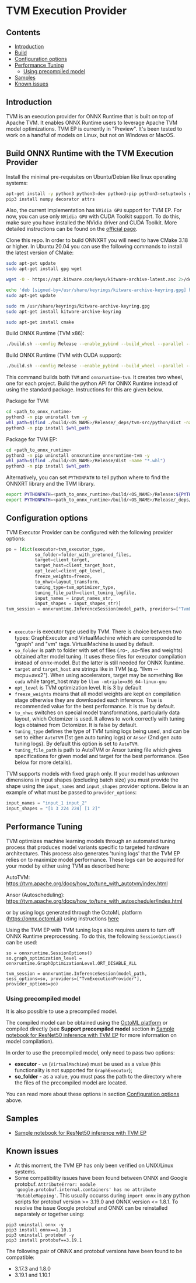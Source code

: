 # TVM Execution Provider

## Contents

- [Introduction](#introduction)
- [Build](#build-onnx-runtime-with-the-tvm-execution-provider)
- [Configuration options](#configuration-options)
- [Performance Tuning](#performance-tuning)
    - [Using precompiled model](#using-precompiled-model)
- [Samples](#samples)
- [Known issues](#known-issues)


## Introduction

TVM is an execution provider for ONNX Runtime that is built on top of Apache TVM. It enables ONNX Runtime users to leverage Apache TVM model optimizations.
TVM EP is currently in "Preview". It's been tested to work on a handful of models on Linux, but not on Windows or MacOS.

## Build ONNX Runtime with the TVM Execution Provider

Install the minimal pre-requisites on Ubuntu/Debian like linux operating systems:
```bash
apt-get install -y python3 python3-dev python3-pip python3-setuptools gcc libtinfo-dev zlib1g-dev build-essential cmake libedit-dev libxml2-dev llvm-12
pip3 install numpy decorator attrs
```

Also, the current implementation has `NVidia GPU` support for TVM EP. For now, you can use only `NVidia GPU` with CUDA Toolkit support.
To do this, make sure you have installed the NVidia driver and CUDA Toolkit.
More detailed instructions can be found on the [official page](https://developer.nvidia.com/cuda-toolkit).

Clone this repo.
In order to build ONNXRT you will need to have CMake 3.18 or higher. In Ubuntu 20.04 you can use the following commands to install the latest version of CMake:

```bash
sudo apt-get update
sudo apt-get install gpg wget

wget -O - https://apt.kitware.com/keys/kitware-archive-latest.asc 2>/dev/null | gpg --dearmor - | sudo tee /usr/share/keyrings/kitware-archive-keyring.gpg >/dev/null

echo 'deb [signed-by=/usr/share/keyrings/kitware-archive-keyring.gpg] https://apt.kitware.com/ubuntu/ focal main' | sudo tee /etc/apt/sources.list.d/kitware.list >/dev/null
sudo apt-get update

sudo rm /usr/share/keyrings/kitware-archive-keyring.gpg
sudo apt-get install kitware-archive-keyring

sudo apt-get install cmake
```

Build ONNX Runtime (TVM x86):
```bash
./build.sh --config Release --enable_pybind --build_wheel --parallel --skip_tests --skip_onnx_tests --use_tvm
```

Build ONNX Runtime (TVM with CUDA support):
```bash
./build.sh --config Release --enable_pybind --build_wheel --parallel --skip_tests --skip_onnx_tests --use_tvm --tvm_cuda_runtime
```

This command builds both `TVM` and `onnxruntime-tvm`. It creates two wheel, one for each project.
Build the python API for ONNX Runtime instead of using the standard package. Instructions for this are given below.

Package for TVM:
```bash
cd <path_to_onnx_runtime>
python3 -m pip uninstall tvm -y
whl_path=$(find ./build/<OS_NAME>/Release/_deps/tvm-src/python/dist -name "*.whl")
python3 -m pip install $whl_path
```

Package for TVM EP:
```bash
cd <path_to_onnx_runtime>
python3 -m pip uninstall onnxruntime onnxruntime-tvm -y
whl_path=$(find ./build/<OS_NAME>/Release/dist -name "*.whl")
python3 -m pip install $whl_path
```

Alternatively, you can set `PYTHONPATH` to tell python where to find the ONNXRT library and the TVM library.
```bash
export PYTHONPATH=<path_to_onnx_runtime>/build/<OS_NAME>/Release:${PYTHONPATH}
export PYTHONPATH=<path_to_onnx_runtime>/build/<OS_NAME>/Release/_deps/tvm-src/python:${PYTHONPATH}
```

## Configuration options
TVM Executor Provider can be configured with the following provider options:
```python
po = [dict(executor=tvm_executor_type,
           so_folder=folder_with_pretuned_files,
           target=client_target,
           target_host=client_target_host,
           opt_level=client_opt_level,
           freeze_weights=freeze,
           to_nhwc=layout_transform,
           tuning_type=tvm_optimizer_type,
           tuning_file_path=client_tuning_logfile,
           input_names = input_names_str,
           input_shapes = input_shapes_str)]
tvm_session = onnxruntime.InferenceSession(model_path, providers=["TvmExecutionProvider"], provider_options=po)
```
<br>

- `executor` is executor type used by TVM. There is choice between two types: GraphExecutor and VirtualMachine which are corresponded to "graph" and "vm" tags. VirtualMachine is used by default.
- `so_folder` is path to folder with set of files (.ro-, .so-files and weights) obtained after model tuning. It uses these files for executor compilation instead of onnx-model. But the latter is still needed for ONNX Runtime.
- `target` and `target_host` are strings like in TVM (e.g. "llvm --mcpu=avx2"). When using accelerators, target may be something like `cuda` while target_host may be `llvm -mtriple=x86_64-linux-gnu`
- `opt_level` is TVM optimization level. It is 3 by default
- `freeze_weights` means that all model weights are kept on compilation stage otherwise they are downloaded each inference. True is recommended value for the best performance. It is true by default.
- `to_nhwc` switches on special model transformations, particularly data layout, which Octomizer is used. It allows to work correctly with tuning logs obtained from Octomizer. It is false by default.
- `tuning_type` defines the type of TVM tuning logs being used, and can be set to either `AutoTVM` (1st gen auto tuning logs) or `Ansor` (2nd gen auto tuning logs). By default this option is set to `AutoTVM`.
- `tuning_file_path` is path to AutoTVM or Ansor tuning file which gives specifications for given model and target for the best performance. (See below for more details).

TVM supports models with fixed graph only. If your model has unknown dimensions in input shapes (excluding batch size) you must provide the shape using the `input_names` and `input_shapes` provider options. Below is an example of what must be passed to `provider_options`:
```python
input_names = "input_1 input_2"
input_shapes = "[1 3 224 224] [1 2]"
```

## Performance Tuning
TVM optimizes machine learning models through an automated tuning process that produces model variants specific to targeted hardware architectures.  This process also generates 'tuning logs' that the TVM EP relies on to maximize model performance. These logs can be acquired for your model by either using TVM as described here:

AutoTVM:
https://tvm.apache.org/docs/how_to/tune_with_autotvm/index.html

Ansor (Autoscheduling):
https://tvm.apache.org/docs/how_to/tune_with_autoscheduler/index.html

or by using logs generated through the OctoML platform (https://onnx.octoml.ai) using instructions [here](https://help.octoml.ai/en/articles/5814452-using-octoml-platform-logs-with-onnx-rt-tvm-ep)

Using the TVM EP with TVM tuning logs also requires users to turn off ONNX Runtime preprocessing.  To do this, the following `SessionOptions()` can be used:
```
so = onnxruntime.SessionOptions()
so.graph_optimization_level = onnxruntime.GraphOptimizationLevel.ORT_DISABLE_ALL

tvm_session = onnxruntime.InferenceSession(model_path, sess_options=so, providers=["TvmExecutionProvider"], provider_options=po)
```

### Using precompiled model
It is also possible to use a precompiled model.

The compiled model can be obtained using the [OctoML platform](https://onnx.octoml.ai) 
or compiled directly (see **Support precompiled model** section in
[Sample notebook for ResNet50 inference with TVM EP](https://github.com/microsoft/onnxruntime/blob/master/docs/python/inference/notebooks/onnxruntime-tvm-tutorial.ipynb)
for more information on model compilation).

In order to use the precompiled model, only need to pass two options:
* **executor** - `vm` (`VirtualMachine`) must be used as a value 
(this functionality is not supported for `GraphExecutor`);
* **so_folder** - as a value, you must pass the path to the directory where 
the files of the precompiled model are located.

You can read more about these options in section [Configuration options](#configuration-options) above.


## Samples
- [Sample notebook for ResNet50 inference with TVM EP](https://github.com/microsoft/onnxruntime/blob/master/docs/python/inference/notebooks/onnxruntime-tvm-tutorial.ipynb)

## Known issues
- At this moment, the TVM EP has only been verified on UNIX/Linux systems.
- Some compatibility issues have been found between ONNX and Google protobuf. `AttributeError: module 'google.protobuf.internal.containers' has no attribute 'MutableMapping'`. This usually occurss during `import onnx` in any python scripts for protobuf version >= 3.19.0 and ONNX version <= 1.8.1. To resolve the issue Google protobuf and ONNX can be reinstalled separately or together using:
```
pip3 uninstall onnx -y
pip3 install onnx==1.10.1
pip3 uninstall protobuf -y
pip3 install protobuf==3.19.1
```

The following pair of ONNX and protobuf versions have been found to be compatible:
- 3.17.3 and 1.8.0
- 3.19.1 and 1.10.1
